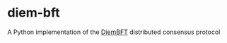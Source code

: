 # diem-bft
A Python implementation of the
[DiemBFT](https://developers.diem.com/papers/diem-consensus-state-machine-replication-in-the-diem-blockchain/2021-08-17.pdf)
distributed consensus protocol
